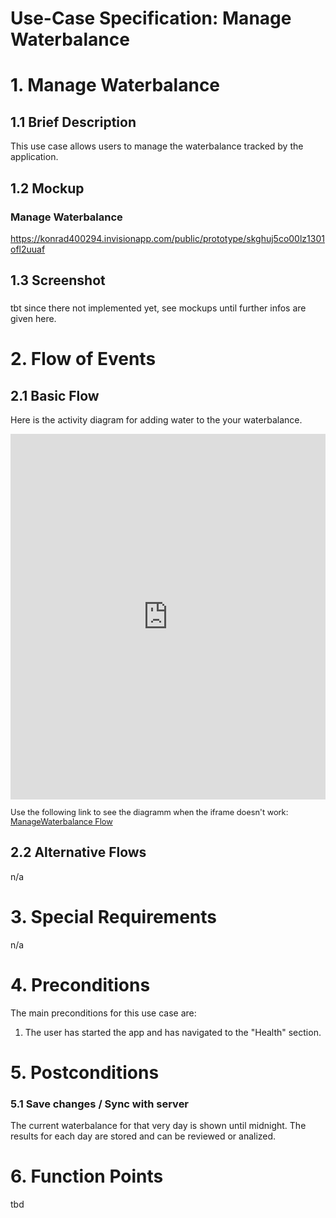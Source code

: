 # Use-Case Specification: Manage Waterbalance

# 1. Manage Waterbalance

## 1.1 Brief Description
This use case allows users to manage the waterbalance tracked by the application.

## 1.2 Mockup
### Manage Waterbalance
https://konrad400294.invisionapp.com/public/prototype/skghuj5co00lz1301ofl2uuaf

## 1.3 Screenshot
### 
tbt since there not implemented yet, see mockups until further infos are given here.

# 2. Flow of Events

## 2.1 Basic Flow
Here is the activity diagram for adding water to the your waterbalance.

<iframe frameborder="0" style="width:100%;height:585px;" src="https://viewer.diagrams.net/?highlight=0000ff&edit=_blank&layers=1&nav=1&title=Water_Management.drawio#Uhttps%3A%2F%2Fraw.githubusercontent.com%2FJanPfenning%2FMood4Food_Doc%2Fmain%2Fembedded-files%2FWater_Management.drawio"></iframe>
</br>
<p style="font-size:0.8rem">
Use the following link to see the diagramm when the iframe doesn't work:</br>
<a href="https://viewer.diagrams.net/?highlight=0000ff&edit=_blank&layers=1&nav=1&title=Water_Management.drawio#Uhttps%3A%2F%2Fraw.githubusercontent.com%2FJanPfenning%2FMood4Food_Doc%2Fmain%2Fembedded-files%2FWater_Management.drawio">ManageWaterbalance Flow</a></p>

## 2.2 Alternative Flows
n/a

# 3. Special Requirements
n/a

# 4. Preconditions
The main preconditions for this use case are:

 1. The user has started the app and has navigated to the "Health" section.

# 5. Postconditions

### 5.1 Save changes / Sync with server
The current waterbalance for that very day is shown until midnight. The results for each day are stored and can be reviewed or analized. 

# 6. Function Points
tbd
<!--
To calculate function points, we used the tool on [http://groups.umd.umich.edu](http://groups.umd.umich.edu/cis/course.des/cis375/projects/fp99/main.html).

Functionpoints and implementationtime needs to be determined -->
